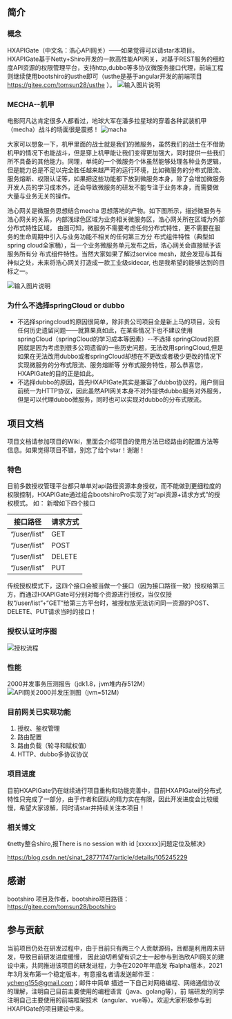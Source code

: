 ## 简介
### 概念
HXAPIGate（中文名：浩心API网关）——如果觉得可以请star本项目。
HXAPIGate基于Netty+Shiro开发的一款高性能API网关，对基于REST服务的细粒度API资源的权限管理平台，支持http,dubbo等多协议微服务接口代理，前端工程则继续使用bootshiro的usthe即可（usthe是基于angular开发的前端项目 https://gitee.com/tomsun28/usthe  ）。
![输入图片说明](https://images.gitee.com/uploads/images/2019/1112/152324_e14eb0c7_1038477.png "屏幕截图.png")

### MECHA--机甲
电影阿凡达肯定很多人都看过，地球大军在潘多拉星球的穿着各种武装机甲（mecha）战斗的场面很是震撼！
![macha](https://images.gitee.com/uploads/images/2020/0706/202838_f57c9abc_2067850.jpeg "macha.jpg")

大家可以想象一下，机甲里面的战士就是我们的微服务，虽然我们的战士在不借助机甲的情况下也能战斗，但是穿上机甲能让我们变得更加强大，同时提供一些我们所不具备的其他能力。同理，单纯的一个微服务个体虽然能够处理各种业务逻辑，
但是能力总是不足以完全胜任越来越严苛的运行环境，比如微服务的分布式限流、服务熔断、权限认证等，如果把这些功能都下放到微服务本身，除了会增加微服务开发人员的学习成本外，还会导致微服务的研发不能专注于业务本身，而需要做
大量与业务无关的操作。

浩心网关是微服务思想结合mecha 思想落地的产物。如下图所示，描述微服务与浩心网关的关系，内部浅绿色区域为业务相关微服务区，浩心网关所在区域为外部分布式特性区域，
由图可知，微服务不需要考虑任何分布式特性，更不需要在服务的生命周期中引入与业务功能不相关的任何第三方分
布式组件特性（典型如spring cloud全家桶），当一个业务微服务单元发布之后，浩心网关会直接赋予该服务所有分
布式组件特性。当然大家如果了解过service mesh，就会发现与其有神似之处，未来将浩心网关打造成一款工业级sidecar,
也是我希望的能够达到的目标之一。

![输入图片说明](https://images.gitee.com/uploads/images/2020/0904/211047_342c4125_1038477.png "HXAPIGate.png")


### 为什么不选择springCloud or dubbo
- 不选择springcloud的原因很简单，除非贵公司项目全是新上马的项目，没有任何历史遗留问题——就算果真如此，在某些情况下也不建议使用springCloud（springCloud的学习成本等因素）--不选择
springCloud的原因就是因为考虑到很多公司遗留的一些历史问题，无法改用springCloud,但是如果在无法改用dubbo或者springCloud却想在不更改或者极少更改的情况下实现微服务的分布式限流、服务熔断等
分布式服务特性，那么恭喜您，HXAPIGate的目的正是如此。
- 不选择dubbo的原因，首先HXAPIGate其实是兼容了dubbo协议的，用户侧目前统一为HTTP协议，因此虽然API网关本身不对外提供dubbo服务对外服务，但是可以代理dubbo微服务，同时也可以实现对dubbo的分布式限流。


## 项目文档
项目文档请参加项目的Wiki，里面会介绍项目的使用方法已经路由的配置方法等信息。如果觉得项目不错，别忘了给个star！谢谢！

### 特色

目前多数授权管理平台都只单单对api路径资源本身授权，而不能做到更细粒度的权限控制，HXAPIGate通过组合bootshiroPro实现了对“api资源+请求方式”的授权模式。
如：
新增如下四个接口

| 接口路径 | 请求方式 |
|--|--|
|“/user/list”| GET |
|“/user/list”| POST |
|“/user/list”| DELETE |
|“/user/list”| PUT |

传统授权模式下，这四个接口会被当做一个接口（因为接口路径一致）授权给第三方，而通过HXAPIGate可分别对每个资源进行授权，当仅仅授权“/user/list”+“GET”给第三方平台时，被授权放无法访问同一资源的POST、DELETE、PUT请求当时的接口！

### 授权认证时序图

![授权流程](https://images.gitee.com/uploads/images/2019/1112/113303_d06bcb01_1038477.jpeg "授权流程.jpg")

### 性能
2000并发事务压测报告（jdk1.8，jvm堆内存512M）
![API网关2000并发压测图（jvm=512M）](https://images.gitee.com/uploads/images/2019/1112/113504_8b9b126e_1038477.png "API网关2000并发压测图（jvm=512M）.png")

### 目前网关已实现功能
1. 授权、鉴权管理
2. 路由配置
3. 路由负载（轮寻和赋权值）
4. HTTP、dubbo多协议协议

### 项目进度
 目前HXAPIGate仍在继续进行项目重构和功能完善中，目前HXAPIGate的分布式特性只完成了一部分，由于作者和团队的精力实在有限，因此开发进度会比较缓慢，希望大家谅解，同时请star并持续关注本项目！

### 相关博文
《netty整合shiro,报There is no session with id [xxxxxx]问题定位及解决》

https://blog.csdn.net/sinat_28771747/article/details/105245229

## 感谢
bootshiro 项目及作者，bootshiro项目路径：https://gitee.com/tomsun28/bootshiro 

## 参与贡献

当前项目仍处在研发过程中，由于目前只有两三个人贡献源码，且都是利用周末研发，导致目前研发进度缓慢，
因此迫切希望有识之士一起参与到浩欣API网关的建设中来，共同推进该项目的研发进程，力争在2020年年底发
布alpha版本，2021年3月发布第一个稳定版本，有意报名者请发送邮件至：ycheng155@gmail.com；邮件中简单
描述一下自己对网络编程、网络通信协议的理解，注明自己目前主要使用的编程语言（java、golang等），前
端研发的同学注明自己主要使用的前端框架技术（angular、vue等）。欢迎大家积极参与到HXAPIGate的项目建设中来。
